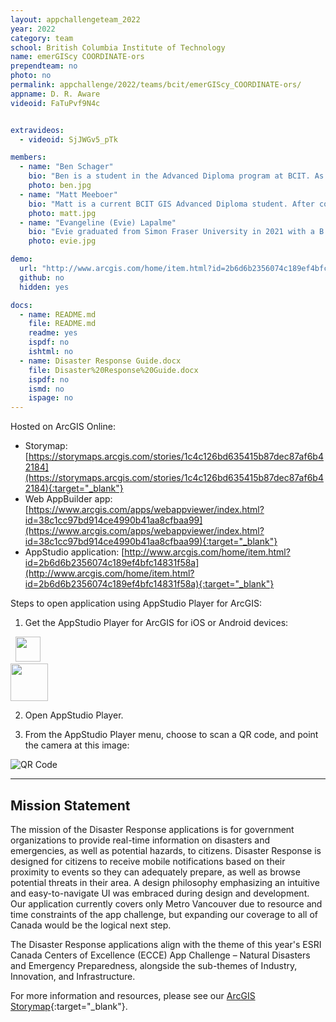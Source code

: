 ```yaml
---
layout: appchallengeteam_2022
year: 2022
category: team
school: British Columbia Institute of Technology
name: emerGIScy COORDINATE-ors
prependteam: no
photo: no
permalink: appchallenge/2022/teams/bcit/emerGIScy_COORDINATE-ors/
appname: D. R. Aware
videoid: FaTuPvf9N4c


extravideos:
  - videoid: SjJWGv5_pTk

members:
  - name: "Ben Schager"
    bio: "Ben is a student in the Advanced Diploma program at BCIT. As a former neuroscientist who didn't have the brains for science, GIS provided an avenue for Ben to pursue a lingering interest in generating, analyzing, and presenting data while working in an industry where one doesn’t often need to go the lab at 2 in the morning. Ben graduated with a BASC from Quest University Canada and a MSc from the University of Victoria, both studying neuroscience. Naturally, given his educational background, Ben has worked extensively in forestry. It was there that he discovered and fell in love with GIS and the problems that it was created to solve. If you want to see Ben when he isn’t tinkering with some script, studying, or reading a book, you will have to ask him to go for a bike ride. Fair warning: He will probably try to persuade you to go for a beer afterward!"
    photo: ben.jpg
  - name: "Matt Meeboer"
    bio: "Matt is a current BCIT GIS Advanced Diploma student. After completing a diploma in Computer Systems Technology from the Northern Alberta Institute of Technology, he worked in several industries as a business systems analyst where he was exposed to GIS and gained an appreciation for the many problems it can solve. In 2021, Matt decided to pivot his career into GIS, and has been focused on spatial analysis and GIS-focused application development, specifically for urban use cases. In his free time, he enjoys biking, playing music with friends, and strategy games."
    photo: matt.jpg
  - name: "Evangeline (Evie) Lapalme"
    bio: "Evie graduated from Simon Fraser University in 2021 with a B.A. in Geography, a minor in Archaeology, and with a Certificate in Geographic Information Systems (GIS). She is currently completing the Advanced Diploma Program in GIS at BCIT concurrent with the ESRI App Challenge to further her hands-on experience with application design, programming, and cartography. Evie's hobbies include photography, crafting, and tea."
    photo: evie.jpg

demo:
  url: "http://www.arcgis.com/home/item.html?id=2b6d6b2356074c189ef4bfc14831f58a/"
  github: no
  hidden: yes

docs:
  - name: README.md
    file: README.md
    readme: yes
    ispdf: no
    ishtml: no
  - name: Disaster Response Guide.docx
    file: Disaster%20Response%20Guide.docx
    ispdf: no
    ismd: no
    ispage: no
---
```


Hosted on ArcGIS Online:

- Storymap: [https://storymaps.arcgis.com/stories/1c4c126bd635415b87dec87af6b42184](https://storymaps.arcgis.com/stories/1c4c126bd635415b87dec87af6b42184){:target="_blank"}
- Web AppBuilder app: [https://www.arcgis.com/apps/webappviewer/index.html?id=38c1cc97bd914ce4990b41aa8cfbaa99](https://www.arcgis.com/apps/webappviewer/index.html?id=38c1cc97bd914ce4990b41aa8cfbaa99){:target="_blank"}
- AppStudio application: [http://www.arcgis.com/home/item.html?id=2b6d6b2356074c189ef4bfc14831f58a](http://www.arcgis.com/home/item.html?id=2b6d6b2356074c189ef4bfc14831f58a){:target="_blank"}

Steps to open application using AppStudio Player for ArcGIS:

1. Get the AppStudio Player for ArcGIS for iOS or Android devices:

  &nbsp;&nbsp;<a target="_blank" href="https://itunes.apple.com/us/app/appstudio-player-for-arcgis/id1018006050?ls=1&mt=8"><img src="http://doc.arcgis.com/assets/img/badges/app_store.svg" height="40px"></a><br />
  <a target="_blank" href="https://play.google.com/store/apps/details?id=com.esri.appstudio.player"><img src="https://play.google.com/intl/en_us/badges/images/generic/en_badge_web_generic.png" height="60"></a>

2. Open AppStudio Player.

3. From the AppStudio Player menu, choose to scan a QR code, and point the camera at this image:

  ![QR Code](https://esricanada-ce.github.io/ecce-app-challenge-2022/emerGIScy_COORDINATE-ors/images/qr.png "QR Code")

---

## Mission Statement

The mission of the Disaster Response applications is for government organizations to provide real-time information on disasters and emergencies, as well as potential hazards, to citizens. Disaster Response is designed for citizens to receive mobile notifications based on their proximity to events so they can adequately prepare, as well as browse potential threats in their area. A design philosophy emphasizing an intuitive and easy-to-navigate UI was embraced during design and development. Our application currently covers only Metro Vancouver due to resource and time constraints of the app challenge, but expanding our coverage to all of Canada would be the logical next step.

The Disaster Response applications align with the theme of this year's ESRI Canada Centers of Excellence (ECCE) App Challenge – Natural Disasters and Emergency Preparedness, alongside the sub-themes of Industry, Innovation, and Infrastructure.

For more information and resources, please see our [ArcGIS Storymap](https://storymaps.arcgis.com/stories/1c4c126bd635415b87dec87af6b42184){:target="_blank"}.
